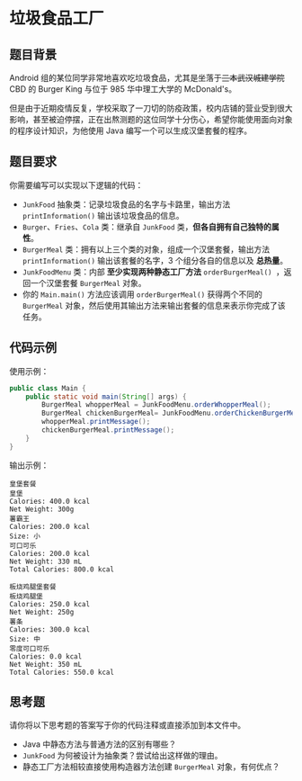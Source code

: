 # 垃圾食品工厂



## 题目背景

Android 组的某位同学非常地喜欢吃垃圾食品，尤其是坐落于~~三本武汉城建学院~~ CBD 的 Burger King 与位于 985 华中理工大学的 McDonald's。

但是由于近期疫情反复，学校采取了一刀切的防疫政策，校内店铺的营业受到很大影响，甚至被迫停摆，正在出熬测题的这位同学十分伤心，希望你能使用面向对象的程序设计知识，为他使用 Java 编写一个可以生成汉堡套餐的程序。



## 题目要求

你需要编写可以实现以下逻辑的代码：

- `JunkFood` 抽象类：记录垃圾食品的名字与卡路里，输出方法 `printInformation()` 输出该垃圾食品的信息。
- `Burger`、`Fries`、`Cola` 类：继承自 `JunkFood` 类，**但各自拥有自己独特的属性**。
- `BurgerMeal` 类：拥有以上三个类的对象，组成一个汉堡套餐，输出方法 `printInformation()` 输出该套餐的名字，3 个组分各自的信息以及 **总热量**。
- `JunkFoodMenu` 类：内部 **至少实现两种静态工厂方法**  `orderBurgerMeal() `，返回一个汉堡套餐 `BurgerMeal` 对象。
- 你的 `Main.main()` 方法应该调用 `orderBurgerMeal()` 获得两个不同的 `BurgerMeal` 对象，然后使用其输出方法来输出套餐的信息来表示你完成了该任务。



## 代码示例

使用示例：

```java
public class Main {
    public static void main(String[] args) {
        BurgerMeal whopperMeal = JunkFoodMenu.orderWhopperMeal();
        BurgerMeal chickenBurgerMeal= JunkFoodMenu.orderChickenBurgerMeal();
        whopperMeal.printMessage();
        chickenBurgerMeal.printMessage();
    }
}
```



输出示例：

```
皇堡套餐
皇堡
Calories: 400.0 kcal
Net Weight: 300g
薯霸王
Calories: 200.0 kcal
Size: 小
可口可乐
Calories: 200.0 kcal
Net Weight: 330 mL
Total Calories: 800.0 kcal

板烧鸡腿堡套餐
板烧鸡腿堡
Calories: 250.0 kcal
Net Weight: 250g
薯条
Calories: 300.0 kcal
Size: 中
零度可口可乐
Calories: 0.0 kcal
Net Weight: 350 mL
Total Calories: 550.0 kcal

```


## 思考题

请你将以下思考题的答案写于你的代码注释或直接添加到本文件中。

- Java 中静态方法与普通方法的区别有哪些？
- `JunkFood` 为何被设计为抽象类？尝试给出这样做的理由。
- 静态工厂方法相较直接使用构造器方法创建 `BurgerMeal` 对象，有何优点？

